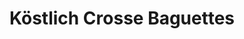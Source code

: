 ---
layout: blog
permalink: /baguette/
pagedesc: Köstlich Crosse Baguettes
title: Köstlich Crosse Baguettes
headline: Köstlich Crosse Baguettes
thumbnail: /wp-content/images/baguette.jpg
datafile: baguette
tags: [Backen]
portionen: 3 Baguettes
htmlbeforeheadend: blog/htmlbeforeheadend.html
htmlbeforebodyend: blog/htmlbeforebodyend.html
---